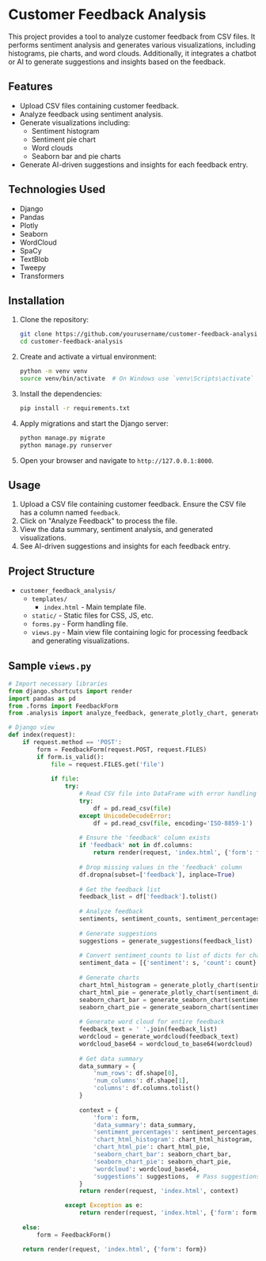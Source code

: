# Customer Feedback Analysis

This project provides a tool to analyze customer feedback from CSV files. It performs sentiment analysis and generates various visualizations, including histograms, pie charts, and word clouds. Additionally, it integrates a chatbot or AI to generate suggestions and insights based on the feedback.

## Features

- Upload CSV files containing customer feedback.
- Analyze feedback using sentiment analysis.
- Generate visualizations including:
  - Sentiment histogram
  - Sentiment pie chart
  - Word clouds
  - Seaborn bar and pie charts
- Generate AI-driven suggestions and insights for each feedback entry.

## Technologies Used

- Django
- Pandas
- Plotly
- Seaborn
- WordCloud
- SpaCy
- TextBlob
- Tweepy
- Transformers

## Installation

1. Clone the repository:

    ```bash
    git clone https://github.com/yourusername/customer-feedback-analysis.git
    cd customer-feedback-analysis
    ```

2. Create and activate a virtual environment:

    ```bash
    python -m venv venv
    source venv/bin/activate  # On Windows use `venv\Scripts\activate`
    ```

3. Install the dependencies:

    ```bash
    pip install -r requirements.txt
    ```

4. Apply migrations and start the Django server:

    ```bash
    python manage.py migrate
    python manage.py runserver
    ```

5. Open your browser and navigate to `http://127.0.0.1:8000`.

## Usage

1. Upload a CSV file containing customer feedback. Ensure the CSV file has a column named `feedback`.
2. Click on "Analyze Feedback" to process the file.
3. View the data summary, sentiment analysis, and generated visualizations.
4. See AI-driven suggestions and insights for each feedback entry.

## Project Structure

- `customer_feedback_analysis/`
  - `templates/`
    - `index.html` - Main template file.
  - `static/` - Static files for CSS, JS, etc.
  - `forms.py` - Form handling file.
  - `views.py` - Main view file containing logic for processing feedback and generating visualizations.

## Sample `views.py`

```python
# Import necessary libraries
from django.shortcuts import render
import pandas as pd
from .forms import FeedbackForm
from .analysis import analyze_feedback, generate_plotly_chart, generate_seaborn_chart, generate_wordcloud, wordcloud_to_base64, generate_suggestions

# Django view
def index(request):
    if request.method == 'POST':
        form = FeedbackForm(request.POST, request.FILES)
        if form.is_valid():
            file = request.FILES.get('file')
            
            if file:
                try:
                    # Read CSV file into DataFrame with error handling for encoding issues
                    try:
                        df = pd.read_csv(file)
                    except UnicodeDecodeError:
                        df = pd.read_csv(file, encoding='ISO-8859-1')
                    
                    # Ensure the 'feedback' column exists
                    if 'feedback' not in df.columns:
                        return render(request, 'index.html', {'form': form, 'error': 'CSV file must contain a "feedback" column.'})
                    
                    # Drop missing values in the 'feedback' column
                    df.dropna(subset=['feedback'], inplace=True)
                    
                    # Get the feedback list
                    feedback_list = df['feedback'].tolist()
                    
                    # Analyze feedback
                    sentiments, sentiment_counts, sentiment_percentages = analyze_feedback(feedback_list)
                    
                    # Generate suggestions
                    suggestions = generate_suggestions(feedback_list)
                    
                    # Convert sentiment_counts to list of dicts for chart generation
                    sentiment_data = [{'sentiment': s, 'count': count} for s, count in sentiment_counts.items()]
                    
                    # Generate charts
                    chart_html_histogram = generate_plotly_chart(sentiment_data, 'histogram')
                    chart_html_pie = generate_plotly_chart(sentiment_data, 'pie')
                    seaborn_chart_bar = generate_seaborn_chart(sentiment_data, 'bar')
                    seaborn_chart_pie = generate_seaborn_chart(sentiment_data, 'pie')
                    
                    # Generate word cloud for entire feedback
                    feedback_text = ' '.join(feedback_list)
                    wordcloud = generate_wordcloud(feedback_text)
                    wordcloud_base64 = wordcloud_to_base64(wordcloud)
                    
                    # Get data summary
                    data_summary = {
                        'num_rows': df.shape[0],
                        'num_columns': df.shape[1],
                        'columns': df.columns.tolist()
                    }
                    
                    context = {
                        'form': form,
                        'data_summary': data_summary,
                        'sentiment_percentages': sentiment_percentages,
                        'chart_html_histogram': chart_html_histogram,
                        'chart_html_pie': chart_html_pie,
                        'seaborn_chart_bar': seaborn_chart_bar,
                        'seaborn_chart_pie': seaborn_chart_pie,
                        'wordcloud': wordcloud_base64,
                        'suggestions': suggestions,  # Pass suggestions to the template
                    }
                    return render(request, 'index.html', context)

                except Exception as e:
                    return render(request, 'index.html', {'form': form, 'error': str(e)})
    
    else:
        form = FeedbackForm()

    return render(request, 'index.html', {'form': form})

